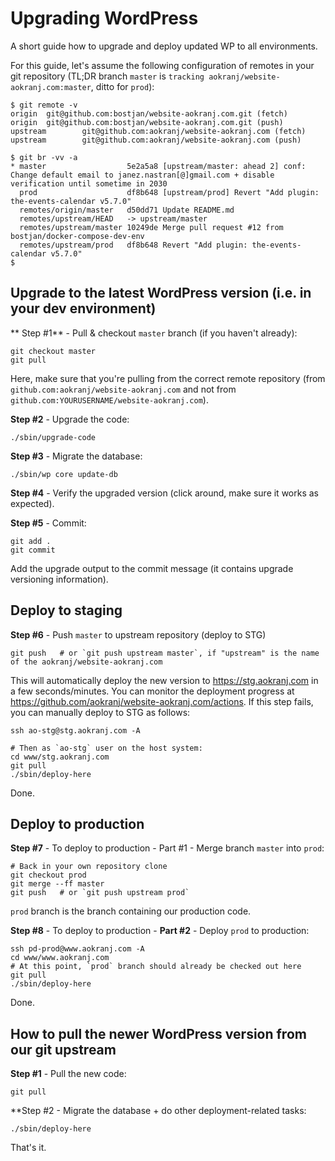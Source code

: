 # Upgrading WordPress

A short guide how to upgrade and deploy updated WP to all environments.

For this guide, let's assume the following configuration of remotes in your git repository (TL;DR branch `master` is `tracking aokranj/website-aokranj.com:master`, ditto for `prod`):
```
$ git remote -v
origin  git@github.com:bostjan/website-aokranj.com.git (fetch)
origin  git@github.com:bostjan/website-aokranj.com.git (push)
upstream        git@github.com:aokranj/website-aokranj.com (fetch)
upstream        git@github.com:aokranj/website-aokranj.com (push)

$ git br -vv -a
* master                  5e2a5a8 [upstream/master: ahead 2] conf: Change default email to janez.nastran[@]gmail.com + disable verification until sometime in 2030
  prod                    df8b648 [upstream/prod] Revert "Add plugin: the-events-calendar v5.7.0"
  remotes/origin/master   d50dd71 Update README.md
  remotes/upstream/HEAD   -> upstream/master
  remotes/upstream/master 10249de Merge pull request #12 from bostjan/docker-compose-dev-env
  remotes/upstream/prod   df8b648 Revert "Add plugin: the-events-calendar v5.7.0"
$
```



## Upgrade to the latest WordPress version (i.e. in your dev environment)

** Step #1** - Pull & checkout `master` branch (if you haven't already):
```
git checkout master
git pull
```
Here, make sure that you're pulling from the correct remote repository
(from `github.com:aokranj/website-aokranj.com` and not from `github.com:YOURUSERNAME/website-aokranj.com`).

**Step #2** - Upgrade the code:
```
./sbin/upgrade-code
```

**Step #3** - Migrate the database:
```
./sbin/wp core update-db
```

**Step #4** - Verify the upgraded version (click around, make sure it works as expected).


**Step #5** - Commit:
```
git add .
git commit
```
Add the upgrade output to the commit message (it contains upgrade versioning information).



## Deploy to staging

**Step #6** - Push `master` to upstream repository (deploy to STG)
```
git push   # or `git push upstream master`, if "upstream" is the name of the aokranj/website-aokranj.com
```
This will automatically deploy the new version to https://stg.aokranj.com in a few seconds/minutes.
You can monitor the deployment progress at https://github.com/aokranj/website-aokranj.com/actions.
If this step fails, you can manually deploy to STG as follows:
```
ssh ao-stg@stg.aokranj.com -A

# Then as `ao-stg` user on the host system:
cd www/stg.aokranj.com
git pull
./sbin/deploy-here
```
Done.



## Deploy to production

**Step #7** - To deploy to production - Part #1 - Merge branch `master` into `prod`:
```
# Back in your own repository clone
git checkout prod
git merge --ff master
git push   # or `git push upstream prod`
```
`prod` branch is the branch containing our production code.

**Step #8** - To deploy to production - **Part #2** - Deploy `prod` to production:
```
ssh pd-prod@www.aokranj.com -A
cd www/www.aokranj.com
# At this point, `prod` branch should already be checked out here
git pull
./sbin/deploy-here
```
Done.



## How to pull the newer WordPress version from our git upstream

**Step #1** - Pull the new code:
```
git pull
```

**Step #2 - Migrate the database + do other deployment-related tasks:
```
./sbin/deploy-here
```
That's it.
